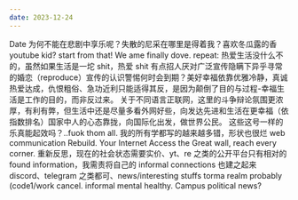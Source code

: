 ```yaml
---
date: 2023-12-24
---
```


Date 为何不能在悲剧中享乐呢？失散的尼采在哪里是得着我？喜欢冬瓜露的香 youtube kid? start from that! We ame finally dove. repeat: 热爱生活没什么不的，虽然如果生活是一坨 shit，热爱 shit 有点招人厌对广泛宣传隐瞒下异乎寻常的婚恋（reproduce）宣传的认识警惕何时会到期？美好幸福依靠优雅冷静，真诚热爱达成，仇恨粗俗、急功近利只能适得其反，是因为颠倒了目的与过程-幸福生活是工作的目的，而非反过来。 关于不同语言正联网，这里的斗争辩论氛围更浓厚，有利有弊，但生活中还是尽量多看外网好些，向发达先进和生活在更幸福（依指数排名）国家中人的心态靠拢，向国际化出发，做世界公民。 这些这号一样的乐真能起效吗？..fuok thom all. 我的所有学都写的越来越多错，形状也很烂 web communication Rebuild. Your Internet Access the Great wall, reach every corner. 重新反思，现在的社会状态需要实价、yt、re 之类的公开平台只有相对的 found information，我需责将自己的 informal connections 也建之起来 discord、telegram 之类都可、news/interesting stuffs torma realm probably (code1/work cancel. informal mental healthy. Campus political news?
